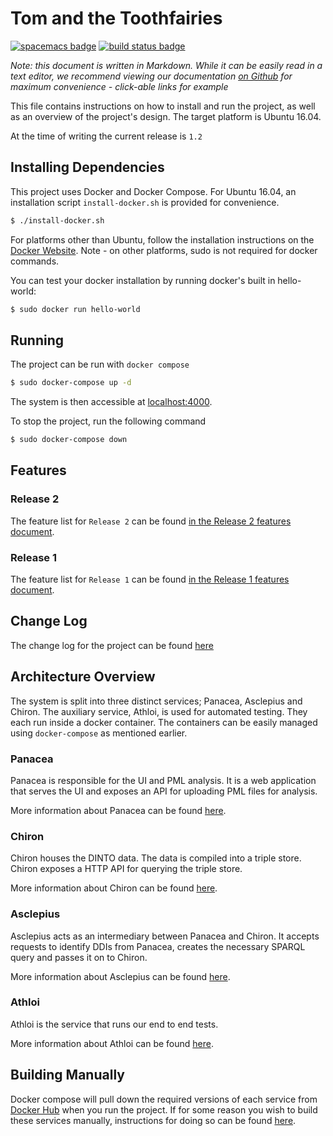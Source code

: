 # Tom and the Toothfairies
[![spacemacs badge]][spacemacs github] [![build status badge]][circle ci]

*Note: this document is written in Markdown. While it can be easily read in a
text editor, we recommend viewing our documentation [on
Github](https://github.com/tom-and-the-toothfairies/pathways#readme) for
maximum convenience - click-able links for example*

This file contains instructions on how to install and run the project, as well
as an overview of the project's design. The target platform is Ubuntu 16.04.

At the time of writing the current release is `1.2`

## Installing Dependencies

This project uses Docker and Docker Compose. For Ubuntu 16.04, an installation
script `install-docker.sh` is provided for convenience.

```bash
$ ./install-docker.sh
```

For platforms other than Ubuntu, follow the installation instructions on
the [Docker Website][install docker ce]. Note - on other platforms, sudo is not
required for docker commands.

You can test your docker installation by running docker's built in hello-world:

```bash
$ sudo docker run hello-world
```

## Running

The project can be run with `docker compose`

```bash
$ sudo docker-compose up -d
```

The system is then accessible at [localhost:4000](http://localhost:4000).

To stop the project, run the following command

```bash
$ sudo docker-compose down
```

## Features

### Release 2

The feature list for `Release 2` can be found [in the Release 2 features
document](./doc/FEATURES_RELEASE_2.md).

### Release 1

The feature list for `Release 1` can be found [in the Release 1 features
document](./doc/FEATURES_RELEASE_1.md).

## Change Log

The change log for the project can be found [here](./doc/CHANGELOG.md)


## Architecture Overview

The system is split into three distinct services; Panacea, Asclepius and Chiron.
The auxiliary service, Athloi, is used for automated testing.
They each run inside a docker container. The containers can be easily managed
using `docker-compose` as mentioned earlier.

### Panacea

Panacea is responsible for the UI and PML analysis. It is a web application that
serves the UI and exposes an API for uploading PML files for analysis.

More information about Panacea can be found [here](./panacea/README.md).

### Chiron

Chiron houses the DINTO data. The data is compiled into a triple store. Chiron
exposes a HTTP API for querying the triple store.

More information about Chiron can be found [here](./chiron/README.md).

### Asclepius

Asclepius acts as an intermediary between Panacea and Chiron. It accepts
requests to identify DDIs from Panacea, creates the necessary SPARQL query and
passes it on to Chiron.

More information about Asclepius can be found [here](./asclepius/README.md).

### Athloi

Athloi is the service that runs our end to end tests.

More information about Athloi can be found [here](./athloi/README.md).

## Building Manually

Docker compose will pull down the required versions of each service from [Docker
Hub] when you run the project. If for some reason you wish to build these
services manually, instructions for doing so can be
found [here](./doc/BUILDING_MANUALLY.md).



[spacemacs badge]: https://cdn.rawgit.com/syl20bnr/spacemacs/442d025779da2f62fc86c2082703697714db6514/assets/spacemacs-badge.svg
[spacemacs github]: https://github.com/syl20bnr/spacemacs
[build status badge]: https://img.shields.io/circleci/project/github/tom-and-the-toothfairies/pathways/master.svg
[circle ci]: https://circleci.com/gh/tom-and-the-toothfairies/pathways
[install docker ce]: https://www.docker.com/community-edition#/download
[docker hub]:  https://hub.docker.com/u/tomtoothfairies/
